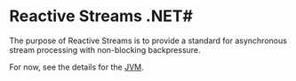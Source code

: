# Reactive Streams .NET#

The purpose of Reactive Streams is to provide a standard for asynchronous stream processing with non-blocking backpressure.

For now, see the details for the [JVM](https://github.com/reactive-streams/reactive-streams-jvm/blob/master/README.md).
